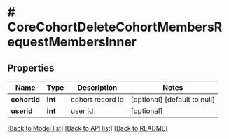 # # CoreCohortDeleteCohortMembersRequestMembersInner

## Properties

Name | Type | Description | Notes
------------ | ------------- | ------------- | -------------
**cohortid** | **int** | cohort record id | [optional] [default to null]
**userid** | **int** | user id | [optional]

[[Back to Model list]](../../README.md#models) [[Back to API list]](../../README.md#endpoints) [[Back to README]](../../README.md)

